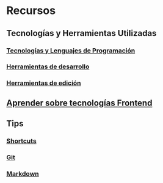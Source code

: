 # Recursos

## Tecnologías y Herramientas Utilizadas


### [Tecnologías y Lenguajes de Programación](https://github.com/SKRTEEEEEE/markdowns/blob/main/utils/techs-lenguajes.md)
### [Herramientas de desarrollo](https://github.com/SKRTEEEEEE/markdowns/blob/main/utils/development-tools.md)


### [Herramientas de edición](https://github.com/SKRTEEEEEE/markdowns/blob/main/utils/edition-tools.md)

## [Aprender sobre tecnologías Frontend](https://github.com/SKRTEEEEEE/markdowns/blob/main/utils/learn-techs/frontend.md)

## Tips

### [Shortcuts](https://github.com/SKRTEEEEEE/markdowns/blob/main/tips/shortcuts.md)
### [Git](https://github.com/SKRTEEEEEE/markdowns/blob/main/tips/git.md)
### [Markdown](https://github.com/SKRTEEEEEE/markdowns/blob/main/tips/markdown.md)

